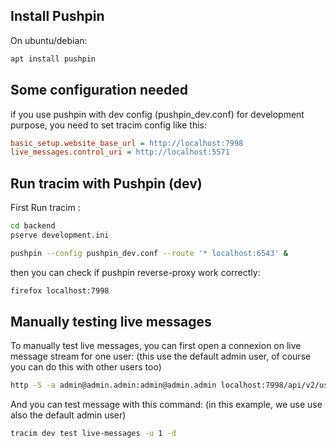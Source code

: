 
## Install Pushpin

On ubuntu/debian:

~~~bash
apt install pushpin
~~~

## Some configuration needed

if you use pushpin with dev config (pushpin_dev.conf) for development purpose,
you need to set tracim config like this:

~~~ini
basic_setup.website_base_url = http://localhost:7998
live_messages.control_uri = http://localhost:5571
~~~

## Run tracim with Pushpin (dev)

First Run tracim :
~~~bash
cd backend
pserve development.ini
~~~

~~~bash
pushpin --config pushpin_dev.conf --route '* localhost:6543' &
~~~

then you can check if pushpin reverse-proxy work correctly:

~~~bash
firefox localhost:7998
~~~

## Manually testing live messages

To manually test live messages, you can first open a connexion on live message stream for one user:
(this use the default admin user, of course you can do this with other users too)

~~~bash
http -S -a admin@admin.admin:admin@admin.admin localhost:7998/api/v2/users/1/live_messages
~~~


And you can test message with this command:
(in this example, we use use also the default admin user)

~~~bash
tracim dev test live-messages -u 1 -d
~~~
